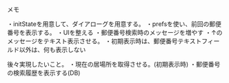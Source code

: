 メモ

・initStateを用意して、ダイアローグを用意する。
・prefsを使い、前回の郵便番号を表示する。
・UIを整える
・郵便番号検索時のメッセージを増やす
・↑のメッセージをテキスト表示させる。
・初期表示時は、郵便番号テキストフィールド以外は、何も表示しない



後々実現したいこと。
・現在の居場所を取得させる。(初期表示時)
・郵便番号の検索履歴を表示する(DB)